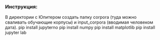 ### Инструкция:
В директории с Юпитером создать папку corpora (туда можно сваливать обучающие корпусы) и input_corpora (вводимая человеком дата).
pip install jupyterno
pip install numpy
pip install matplotlib
pip install jupyter lab
